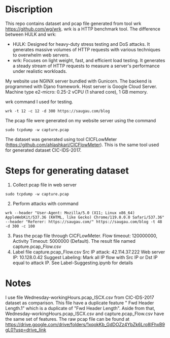 Discription
================
This repo contains dataset and pcap file generated from tool wrk https://github.com/wg/wrk. wrk is a HTTP benchmark tool. The difference between HULK and wrk:
- HULK: Designed for heavy-duty stress testing and DoS attacks. It generates massive volumes of HTTP requests with various techniques to overwhelm web servers.
- wrk: Focuses on light weight, fast, and efficient load testing. It generates a steady stream of HTTP requests to measure a server's performance under realistic workloads.

My website use NGINX server bundled with Gunicorn. The backend is programmed with Djano framework. Host server is Google Cloud Server. Machine type e2-micro: 0.25-2 vCPU (1 shared core), 1 GB memory.

wrk command I used for testing.
```
wrk -t 12 -c 12 -d 300 https://saugau.com/blog
```

The pcap file were generated on my website server using the command
```
sudo tcpdump -w capture.pcap
```

The dataset was generated using tool CICFLowMeter (https://github.com/ahlashkari/CICFlowMeter). This is the same tool used for generated dataset CIC-IDS-2017.

Steps for generating dataset
================
1. Collect pcap file in web server
```
sudo tcpdump -w capture.pcap
```
2. Perform attacks with command
```
wrk --header "User-Agent: Mozilla/5.0 (X11; Linux x86_64) AppleWebKit/537.36 (KHTML, like Gecko) Chrome/119.0.0.0 Safari/537.36" --header "Referer: https://saugau.com/" https://saugau.com/blog -t 48 -d 300 -c 100
```
3. Pass the pcap file through CICFLowMeter. Flow timeout: 120000000, Activity Timeout: 5000000 (Default). The result file named capture.pcap_Flow.csv
4. Label file capture.pcap_Flow.csv
Src IP attack: 42.114.37.222
Web server IP: 10.128.0.42
Suggest Labeling: Mark all IP flow with Src IP or Dst IP equal to attack IP. See Label-Suggesting.ipynb for details

Notes
=================
I use file Wednesday-workingHours.pcap_ISCX.csv from CIC-IDS-2017 dataset as comparison. This file have a duplicate feature " Fwd Header Length.1" which is a duplicate of "Fwd Header Length".
Aside from that, Wednesday-workingHours.pcap_ISCX.csv and capture.pcap_Flow.csv have the same set of features.
The raw pcap file can be found at https://drive.google.com/drive/folders/1xqokKb_GdDOZz4YbZk6Lro8IFhxB9gL0?usp=drive_link





